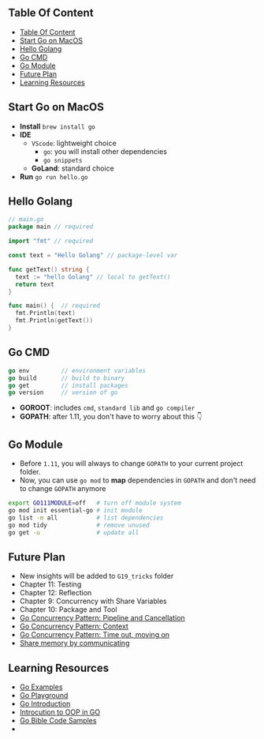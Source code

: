 <!-- START doctoc generated TOC please keep comment here to allow auto update -->
<!-- DON'T EDIT THIS SECTION, INSTEAD RE-RUN doctoc TO UPDATE -->
## Table Of Content

- [Table Of Content](#table-of-content)
- [Start Go on MacOS](#start-go-on-macos)
- [Hello Golang](#hello-golang)
- [Go CMD](#go-cmd)
- [Go Module](#go-module)
- [Future Plan](#future-plan)
- [Learning Resources](#learning-resources)

<!-- END doctoc generated TOC please keep comment here to allow auto update -->



## Start Go on MacOS
- **Install** `brew install go`
- **IDE**
  - `VScode`: lightweight choice 
    - `go`: you will install other dependencies
    - `go snippets`
  - **GoLand**: standard choice
- **Run** `go run hello.go`


## Hello Golang
```go
// main.go
package main // required

import "fmt" // required

const text = "Hello Golang" // package-level var

func getText() string {
  text := "hello Golang" // local to getText()
  return text
}

func main() {  // required
  fmt.Println(text)
  fmt.Println(getText())
}

```


## Go CMD
```go
go env         // environment variables
go build       // build to binary
go get         // install packages
go version     // version of go
```
- **GOROOT**: includes `cmd`, `standard lib` and `go compiler`
- **GOPATH**: after 1.11, you don't have to worry about this 👇

## Go Module
- Before `1.11`, you will always to change `GOPATH` to your current project folder.
- Now, you can use `go mod` to **map** dependencies in `GOPATH` and don't need to change `GOPATH` anymore
```sh
export GO111MODULE=off   # turn off module system
go mod init essential-go # init module
go list -m all           # list dependencies
go mod tidy              # remove unused 
go get -u                # update all
```

## Future Plan
- New insights will be added to `G19_tricks` folder
- Chapter 11: Testing
- Chapter 12: Reflection
- Chapter 9: Concurrency with Share Variables
- Chapter 10: Package and Tool
- [Go Concurrency Pattern: Pipeline and Cancellation](https://blog.golang.org/pipelines)
- [Go Concurrency Pattern: Context](https://blog.golang.org/context)
- [Go Concurrency Pattern: Time out, moving on](https://blog.golang.org/concurrency-timeouts)
- [Share memory by communicating](https://blog.golang.org/codelab-share)

## Learning Resources
- [Go Examples](https://gobyexample.com/interfaces)
- [Go Playground](https://goplay.space/)
- [Go Introduction](https://medium.com/rungo/go-introductory-tutorials-896aeda0fb8a)
- [Introcution to OOP in GO](https://code.egym.de/introduction-to-oop-in-golang-e4841a9c4e3e)
- [Go Bible Code Samples](https://github.com/adonovan/gopl.io)
- 